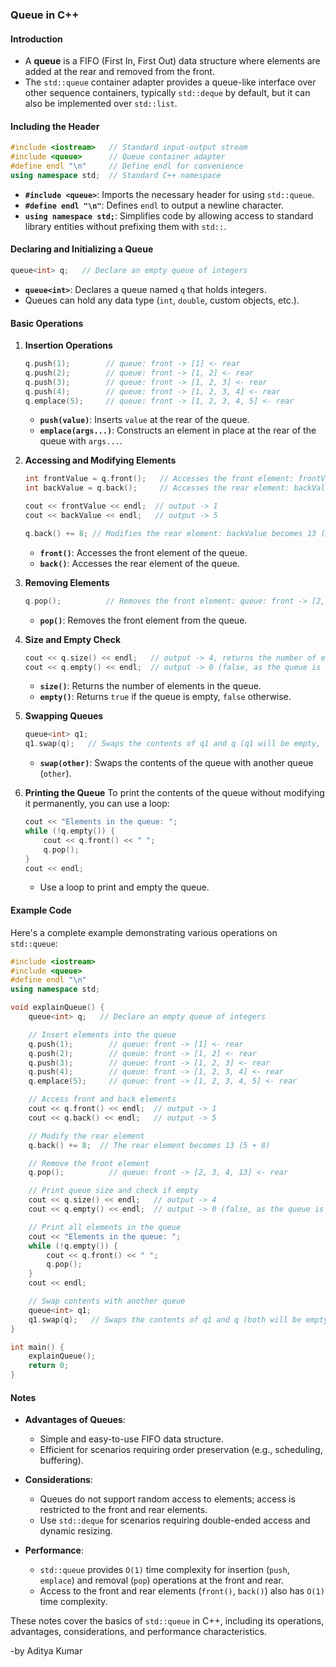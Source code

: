 ### Queue in C++

#### Introduction
- A **queue** is a FIFO (First In, First Out) data structure where elements are added at the rear and removed from the front.
- The `std::queue` container adapter provides a queue-like interface over other sequence containers, typically `std::deque` by default, but it can also be implemented over `std::list`.

#### Including the Header
```cpp
#include <iostream>   // Standard input-output stream
#include <queue>      // Queue container adapter
#define endl "\n"     // Define endl for convenience
using namespace std;  // Standard C++ namespace
```

- **`#include <queue>`**: Imports the necessary header for using `std::queue`.
- **`#define endl "\n"`**: Defines `endl` to output a newline character.
- **`using namespace std;`**: Simplifies code by allowing access to standard library entities without prefixing them with `std::`.

#### Declaring and Initializing a Queue
```cpp
queue<int> q;   // Declare an empty queue of integers
```

- **`queue<int>`**: Declares a queue named `q` that holds integers.
- Queues can hold any data type (`int`, `double`, custom objects, etc.).

#### Basic Operations

1. **Insertion Operations**
   ```cpp
   q.push(1);        // queue: front -> [1] <- rear
   q.push(2);        // queue: front -> [1, 2] <- rear
   q.push(3);        // queue: front -> [1, 2, 3] <- rear
   q.push(4);        // queue: front -> [1, 2, 3, 4] <- rear
   q.emplace(5);     // queue: front -> [1, 2, 3, 4, 5] <- rear
   ```

   - **`push(value)`**: Inserts `value` at the rear of the queue.
   - **`emplace(args...)`**: Constructs an element in place at the rear of the queue with `args...`.

2. **Accessing and Modifying Elements**
   ```cpp
   int frontValue = q.front();   // Accesses the front element: frontValue = 1
   int backValue = q.back();     // Accesses the rear element: backValue = 5

   cout << frontValue << endl;  // output -> 1
   cout << backValue << endl;   // output -> 5

   q.back() += 8; // Modifies the rear element: backValue becomes 13 (5 + 8)
   ```

   - **`front()`**: Accesses the front element of the queue.
   - **`back()`**: Accesses the rear element of the queue.

3. **Removing Elements**
   ```cpp
   q.pop();          // Removes the front element: queue: front -> [2, 3, 4, 13] <- rear
   ```

   - **`pop()`**: Removes the front element from the queue.

4. **Size and Empty Check**
   ```cpp
   cout << q.size() << endl;   // output -> 4, returns the number of elements in the queue
   cout << q.empty() << endl;  // output -> 0 (false, as the queue is not empty), checks if the queue is empty
   ```

   - **`size()`**: Returns the number of elements in the queue.
   - **`empty()`**: Returns `true` if the queue is empty, `false` otherwise.

5. **Swapping Queues**
   ```cpp
   queue<int> q1;
   q1.swap(q);   // Swaps the contents of q1 and q (q1 will be empty, and q will be empty after the swap)
   ```

   - **`swap(other)`**: Swaps the contents of the queue with another queue (`other`).

6. **Printing the Queue**
   To print the contents of the queue without modifying it permanently, you can use a loop:
   ```cpp
   cout << "Elements in the queue: ";
   while (!q.empty()) {
       cout << q.front() << " ";
       q.pop();
   }
   cout << endl;
   ```

   - Use a loop to print and empty the queue.

#### Example Code

Here's a complete example demonstrating various operations on `std::queue`:

```cpp
#include <iostream>
#include <queue>
#define endl "\n"
using namespace std;

void explainQueue() {
    queue<int> q;   // Declare an empty queue of integers

    // Insert elements into the queue
    q.push(1);        // queue: front -> [1] <- rear
    q.push(2);        // queue: front -> [1, 2] <- rear
    q.push(3);        // queue: front -> [1, 2, 3] <- rear
    q.push(4);        // queue: front -> [1, 2, 3, 4] <- rear
    q.emplace(5);     // queue: front -> [1, 2, 3, 4, 5] <- rear

    // Access front and back elements
    cout << q.front() << endl;  // output -> 1
    cout << q.back() << endl;   // output -> 5

    // Modify the rear element
    q.back() += 8;  // The rear element becomes 13 (5 + 8)

    // Remove the front element
    q.pop();          // queue: front -> [2, 3, 4, 13] <- rear

    // Print queue size and check if empty
    cout << q.size() << endl;   // output -> 4
    cout << q.empty() << endl;  // output -> 0 (false, as the queue is not empty)

    // Print all elements in the queue
    cout << "Elements in the queue: ";
    while (!q.empty()) {
        cout << q.front() << " ";
        q.pop();
    }
    cout << endl;

    // Swap contents with another queue
    queue<int> q1;
    q1.swap(q);   // Swaps the contents of q1 and q (both will be empty after this since q is now empty)
}

int main() {
    explainQueue();
    return 0;
}
```

#### Notes
- **Advantages of Queues**:
  - Simple and easy-to-use FIFO data structure.
  - Efficient for scenarios requiring order preservation (e.g., scheduling, buffering).

- **Considerations**:
  - Queues do not support random access to elements; access is restricted to the front and rear elements.
  - Use `std::deque` for scenarios requiring double-ended access and dynamic resizing.

- **Performance**:
  - `std::queue` provides `O(1)` time complexity for insertion (`push`, `emplace`) and removal (`pop`) operations at the front and rear.
  - Access to the front and rear elements (`front()`, `back()`) also has `O(1)` time complexity.

These notes cover the basics of `std::queue` in C++, including its operations, advantages, considerations, and performance characteristics.

-by Aditya Kumar